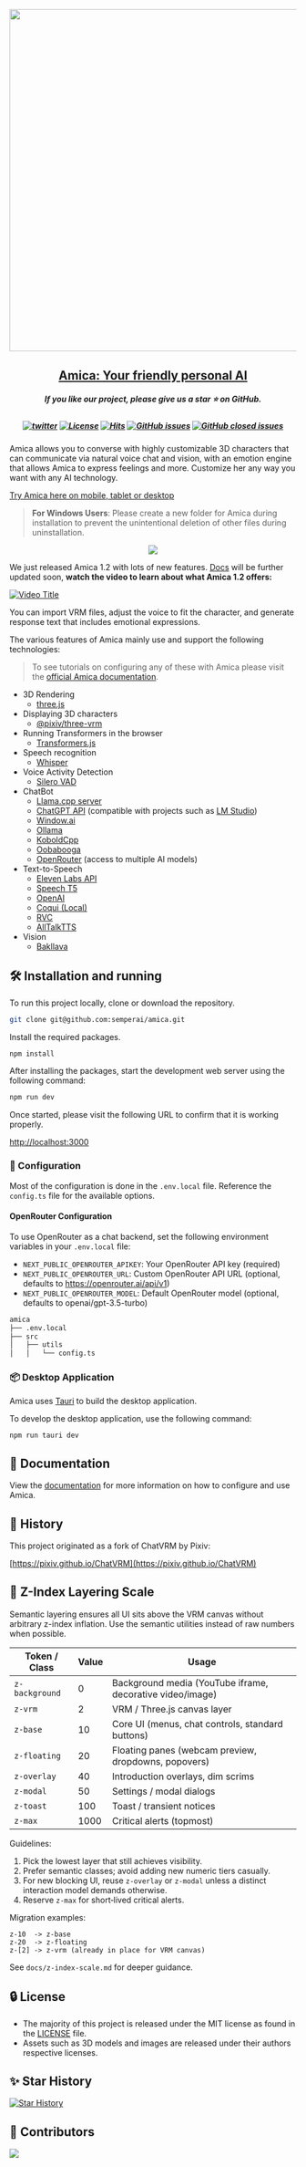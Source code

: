 <p align="center">
    <img src="https://amica.arbius.ai/ogp.png" width="600" style="margin-bottom: 0.2;"/>
</p>

<h2 align="center"><a href="https://amica.arbius.ai">Amica: Your friendly personal AI</a></h2>

<h5 align="center"> If you like our project, please give us a star ⭐ on GitHub.</h2>

<h5 align="center">

[![twitter](https://img.shields.io/badge/Twitter%20-black)](https://twitter.com/arbius_ai)
[![License](https://img.shields.io/github/license/semperai/amica)](https://github.com/semperai/amica/blob/main/LICENSE)
[![Hits](https://hits.seeyoufarm.com/api/count/incr/badge.svg?url=https%3A%2F%2Fgithub.com%2Fsemperai%2Famica&count_bg=%2379C83D&title_bg=%23555555&icon=&icon_color=%23E7E7E7&title=hits&edge_flat=false)](https://hits.seeyoufarm.com)
[![GitHub issues](https://img.shields.io/github/issues/semperai/amica?color=critical&label=Issues)](https://github.com/semperai/amica/issues?q=is%3Aopen+is%3Aissue)
[![GitHub closed issues](https://img.shields.io/github/issues-closed/semperai/amica?color=success&label=Issues)](https://github.com/semperai/amica/issues?q=is%3Aissue+is%3Aclosed)

</h5>

Amica allows you to converse with highly customizable 3D characters that can communicate via natural voice chat and vision, with an emotion engine that allows Amica to express feelings and more. Customize her any way you want with any AI technology.

[Try Amica here on mobile, tablet or desktop](https://amica.arbius.ai)

> **For Windows Users**: Please create a new folder for Amica during installation to prevent the unintentional deletion of other files during uninstallation.

<p align="center"><a href="https://github.com/flukexp/llama-piper-go/releases/download/v1.0.0/llama-piper-window.exe"><img src="https://img.shields.io/badge/Download%20for%20Windows%20-green?style=for-the-badge&logo=windows" /></a>

We just released Amica 1.2 with lots of new features. [Docs](https://docs.heyamica.com/) will be further updated soon, **watch the video to learn about what Amica 1.2 offers:**

[![Video Title](https://img.youtube.com/vi/3zCN2IlxHrU/0.jpg)](https://www.youtube.com/watch?v=3zCN2IlxHrU)

You can import VRM files, adjust the voice to fit the character, and generate response text that includes emotional expressions.

</p>

The various features of Amica mainly use and support the following technologies:

> To see tutorials on configuring any of these with Amica please visit the [official Amica documentation](https://docs.heyamica.com/).

- 3D Rendering
  - [three.js](https://threejs.org/)
- Displaying 3D characters
  - [@pixiv/three-vrm](https://github.com/pixiv/three-vrm)
- Running Transformers in the browser
  - [Transformers.js](https://huggingface.co/docs/transformers.js/index)
- Speech recognition
  - [Whisper](https://openai.com/research/whisper)
- Voice Activity Detection
  - [Silero VAD](https://github.com/ricky0123/vad/)
- ChatBot
  - [Llama.cpp server](https://github.com/ggerganov/llama.cpp)
  - [ChatGPT API](https://platform.openai.com/docs/api-reference/chat) (compatible with projects such as [LM Studio](https://lmstudio.ai/))
  - [Window.ai](https://windowai.io/)
  - [Ollama](https://ollama.ai)
  - [KoboldCpp](https://github.com/LostRuins/koboldcpp)
  - [Oobabooga](https://github.com/oobabooga/text-generation-webui/wiki)
  - [OpenRouter](https://openrouter.ai/) (access to multiple AI models)
- Text-to-Speech
  - [Eleven Labs API](https://elevenlabs.io/)
  - [Speech T5](https://huggingface.co/microsoft/speecht5_tts)
  - [OpenAI](https://platform.openai.com/docs/guides/text-to-speech)
  - [Coqui (Local)](https://github.com/coqui-ai)
  - [RVC](https://github.com/SocAIty/Retrieval-based-Voice-Conversion-FastAPI)
  - [AllTalkTTS](https://github.com/erew123/alltalk_tts)
- Vision
  - [Bakllava](https://github.com/SkunkworksAI/BakLLaVA)

## 🛠️ Installation and running

To run this project locally, clone or download the repository.

```bash
git clone git@github.com:semperai/amica.git
```

Install the required packages.

```bash
npm install
```

After installing the packages, start the development web server using the following command:

```bash
npm run dev
```

Once started, please visit the following URL to confirm that it is working properly.

[http://localhost:3000](http://localhost:3000)

### 📝 Configuration

Most of the configuration is done in the `.env.local` file. Reference the `config.ts` file for the available options.

#### OpenRouter Configuration

To use OpenRouter as a chat backend, set the following environment variables in your `.env.local` file:

- `NEXT_PUBLIC_OPENROUTER_APIKEY`: Your OpenRouter API key (required)
- `NEXT_PUBLIC_OPENROUTER_URL`: Custom OpenRouter API URL (optional, defaults to https://openrouter.ai/api/v1)
- `NEXT_PUBLIC_OPENROUTER_MODEL`: Default OpenRouter model (optional, defaults to openai/gpt-3.5-turbo)

```bash
amica
├── .env.local
├── src
│   ├── utils
│   │   └── config.ts
```

### 📦 Desktop Application

Amica uses [Tauri](https://tauri.app/) to build the desktop application.

To develop the desktop application, use the following command:

```bash
npm run tauri dev
```

## 📖 Documentation

View the [documentation](https://docs.heyamica.com) for more information on how to configure and use Amica.

## 📜 History

This project originated as a fork of ChatVRM by Pixiv:

[https://pixiv.github.io/ChatVRM](https://pixiv.github.io/ChatVRM)

## 🧱 Z-Index Layering Scale

Semantic layering ensures all UI sits above the VRM canvas without arbitrary z-index inflation. Use the semantic utilities instead of raw numbers when possible.

| Token / Class  | Value | Usage                                                     |
| -------------- | ----- | --------------------------------------------------------- |
| `z-background` | 0     | Background media (YouTube iframe, decorative video/image) |
| `z-vrm`        | 2     | VRM / Three.js canvas layer                               |
| `z-base`       | 10    | Core UI (menus, chat controls, standard buttons)          |
| `z-floating`   | 20    | Floating panes (webcam preview, dropdowns, popovers)      |
| `z-overlay`    | 40    | Introduction overlays, dim scrims                         |
| `z-modal`      | 50    | Settings / modal dialogs                                  |
| `z-toast`      | 100   | Toast / transient notices                                 |
| `z-max`        | 1000  | Critical alerts (topmost)                                 |

Guidelines:

1. Pick the lowest layer that still achieves visibility.
2. Prefer semantic classes; avoid adding new numeric tiers casually.
3. For new blocking UI, reuse `z-overlay` or `z-modal` unless a distinct interaction model demands otherwise.
4. Reserve `z-max` for short‑lived critical alerts.

Migration examples:

```
z-10  -> z-base
z-20  -> z-floating
z-[2] -> z-vrm (already in place for VRM canvas)
```

See `docs/z-index-scale.md` for deeper guidance.

## 🔒 License

- The majority of this project is released under the MIT license as found in the [LICENSE](https://github.com/semperai/amica/blob/master/LICENSE) file.
- Assets such as 3D models and images are released under their authors respective licenses.

## ✨ Star History

[![Star History](https://api.star-history.com/svg?repos=semperai/amica&type=Date)](https://star-history.com/#semperai/amica&Date)

## 🤗 Contributors

<a href="https://github.com/semperai/amica/graphs/contributors">
  <img src="https://contrib.rocks/image?repo=semperai/amica" />
</a>
